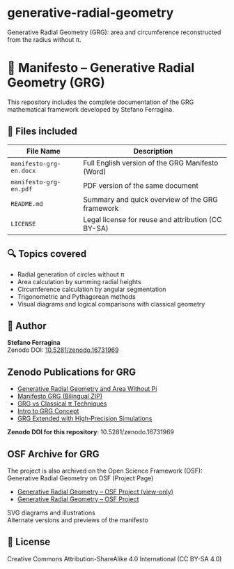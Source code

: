 # generative-radial-geometry
Generative Radial Geometry (GRG): area and circumference reconstructed from the radius without π.


# 📘 Manifesto – Generative Radial Geometry (GRG)

This repository includes the complete documentation of the GRG mathematical framework developed by Stefano Ferragina. 

## 🧾 Files included

| File Name                  | Description                                          |
|---------------------------|------------------------------------------------------|
| `manifesto-grg-en.docx`   | Full English version of the GRG Manifesto (Word)    |
| `manifesto-grg-en.pdf`    | PDF version of the same document                    |
| `README.md`               | Summary and quick overview of the GRG framework     |
| `LICENSE`                 | Legal license for reuse and attribution (CC BY-SA)  |

## 🔍 Topics covered
- Radial generation of circles without π
- Area calculation by summing radial heights
- Circumference calculation by angular segmentation
- Trigonometric and Pythagorean methods
- Visual diagrams and logical comparisons with classical geometry

## 🧠 Author
**Stefano Ferragina**  
Zenodo DOI: [10.5281/zenodo.16731969](https://doi.org/10.5281/zenodo.16731969)


## Zenodo Publications for GRG

- [Generative Radial Geometry and Area Without Pi](https://doi.org/10.5281/zenodo.16761102)
- [Manifesto GRG (Bilingual ZIP)](https://doi.org/10.5281/zenodo.16732109)
- [GRG vs Classical π Techniques](https://doi.org/10.5281/zenodo.16726147)
- [Intro to GRG Concept](https://doi.org/10.5281/zenodo.16722932)
- [GRG Extended with High‑Precision Simulations](https://doi.org/10.5281/zenodo.16723843)

**Zenodo DOI for this repository**: 10.5281/zenodo.16731969

## OSF Archive for GRG
The project is also archived on the Open Science Framework (OSF):
Generative Radial Geometry on OSF (Project Page)

- [Generative Radial Geometry – OSF Project (view-only)](https://osf.io/uy5tx/?view_only=fc0f36e4af78410f9fdc6e66f262b6f5)
- [Generative Radial Geometry – OSF Project](https://osf.io/uy5tx)

SVG diagrams and illustrations  
Alternate versions and previews of the manifesto





## 🧾 License
Creative Commons Attribution-ShareAlike 4.0 International (CC BY-SA 4.0)
